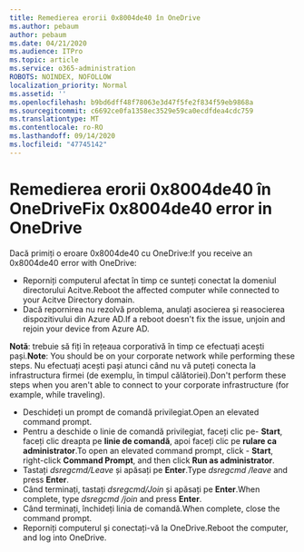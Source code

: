 ```yaml
---
title: Remedierea erorii 0x8004de40 în OneDrive
ms.author: pebaum
author: pebaum
ms.date: 04/21/2020
ms.audience: ITPro
ms.topic: article
ms.service: o365-administration
ROBOTS: NOINDEX, NOFOLLOW
localization_priority: Normal
ms.assetid: ''
ms.openlocfilehash: b9bd6dff48f78063e3d47f5fe2f834f59eb9868a
ms.sourcegitcommit: c6692ce0fa1358ec3529e59ca0ecdfdea4cdc759
ms.translationtype: MT
ms.contentlocale: ro-RO
ms.lasthandoff: 09/14/2020
ms.locfileid: "47745142"
---
```

# <a name="fix-0x8004de40-error-in-onedrive"></a><span data-ttu-id="5fab0-102">Remedierea erorii 0x8004de40 în OneDrive</span><span class="sxs-lookup"><span data-stu-id="5fab0-102">Fix 0x8004de40 error in OneDrive</span></span>

<span data-ttu-id="5fab0-103">Dacă primiți o eroare 0x8004de40 cu OneDrive:</span><span class="sxs-lookup"><span data-stu-id="5fab0-103">If you receive an 0x8004de40 error with OneDrive:</span></span>

- <span data-ttu-id="5fab0-104">Reporniți computerul afectat în timp ce sunteți conectat la domeniul directorului Acitve.</span><span class="sxs-lookup"><span data-stu-id="5fab0-104">Reboot the affected computer while connected to your Acitve Directory domain.</span></span>
- <span data-ttu-id="5fab0-105">Dacă repornirea nu rezolvă problema, anulați asocierea și reasocierea dispozitivului din Azure AD.</span><span class="sxs-lookup"><span data-stu-id="5fab0-105">If a reboot doesn't fix the issue, unjoin and rejoin your device from Azure AD.</span></span> 

<span data-ttu-id="5fab0-106">**Notă**: trebuie să fiți în rețeaua corporativă în timp ce efectuați acești pași.</span><span class="sxs-lookup"><span data-stu-id="5fab0-106">**Note**: You should be on your corporate network while performing these steps.</span></span> <span data-ttu-id="5fab0-107">Nu efectuați acești pași atunci când nu vă puteți conecta la infrastructura firmei (de exemplu, în timpul călătoriei).</span><span class="sxs-lookup"><span data-stu-id="5fab0-107">Don't perform these steps when you aren't able to connect to your corporate infrastructure (for example, while traveling).</span></span> 

- <span data-ttu-id="5fab0-108">Deschideți un prompt de comandă privilegiat.</span><span class="sxs-lookup"><span data-stu-id="5fab0-108">Open an elevated command prompt.</span></span> 
- <span data-ttu-id="5fab0-109">Pentru a deschide o linie de comandă privilegiat, faceți clic pe- **Start**, faceți clic dreapta pe **linie de comandă**, apoi faceți clic pe **rulare ca administrator**.</span><span class="sxs-lookup"><span data-stu-id="5fab0-109">To open an elevated command prompt, click - **Start**, right-click **Command Prompt**, and then click **Run as administrator**.</span></span>
- <span data-ttu-id="5fab0-110">Tastați *dsregcmd/Leave* și apăsați pe **Enter**.</span><span class="sxs-lookup"><span data-stu-id="5fab0-110">Type *dsregcmd /leave* and press **Enter**.</span></span>
- <span data-ttu-id="5fab0-111">Când terminați, tastați *dsregcmd/Join* și apăsați pe **Enter**.</span><span class="sxs-lookup"><span data-stu-id="5fab0-111">When complete, type *dsregcmd /join* and press **Enter**.</span></span>
- <span data-ttu-id="5fab0-112">Când terminați, închideți linia de comandă.</span><span class="sxs-lookup"><span data-stu-id="5fab0-112">When complete, close the command prompt.</span></span>
- <span data-ttu-id="5fab0-113">Reporniți computerul și conectați-vă la OneDrive.</span><span class="sxs-lookup"><span data-stu-id="5fab0-113">Reboot the computer, and log into OneDrive.</span></span>